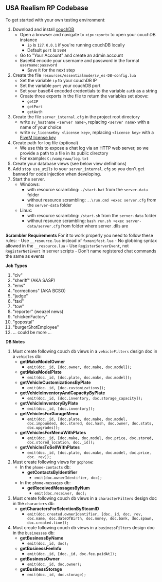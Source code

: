 ## USA Realism RP Codebase

To get started with your own testing environment:
1) Download and install [couchDB](http://couchdb.apache.org/)
    * Open a browser and navigate to `<ip>:<port>` to open your couchDB instance
        - `ip` is `127.0.0.1` if you're running couchDB locally
        - Default `port` is `5984`
    * Go to "Your Account" and create an admin account
    * Base64 encode your username and password in the format `username:password`
        - Save it for the next step
2) Create the file `resources/essentialmode/sv_es-DB-config.lua`  
    * Set the variable `ip` to your couchDB IP
    * Set the variable `port` your couchDB port
    * Set your base64 encoded credentials to the variable `auth` as a string
    * Create three exports in the file to return the variables set above:
		- ``getIP``
		- ``getPort``
		- ``getAuth``
3) Create the file `server_internal.cfg` in the project root directory
    * write `sv_hostname <server name>`, replacing `<server name>` with a name of your choice
    * write `sv_licenseKey <license key>`, replacing `<license key>` with a [FiveM license key](https://keymaster.fivem.net/)
4) Create path for log file (optional)
    * We use this to expose a chat log via an HTTP web server, so we provide a path to a file in its public directory
	* For example: ``C:/wamp/www/log.txt``
5) Create your database views (see below view definitions)
6) Add ``stop usa_utils`` to your ``server_internal.cfg`` so you don't get banned for code injection when developing.
7) Start the server.
	* Windows:
		- with resource scrambling: ``./start.bat`` from the ``server-data`` folder
		- without resource scrambling: ``..\run.cmd +exec server.cfg`` from the ``server-data`` folder
	* Linux:
		- with resource scrambling: ``/start.sh`` from the ``server-data`` folder
		- without resource scrambling: ``bash run.sh +exec server-data/server.cfg`` from folder where server .dlls are

**Scrambler Requirements**
For it to work properly you need to follow these rules:
	- Use ``__resource.lua`` instead of ``fxmanifest.lua``
	- No globbing syntax allowed in the ``__resource.lua``
	- Use ``RegisterServerEvent``, not ``RegisterNetEvent`` in server scripts
	- Don't name registered chat commands the same as events

**Job Types**
1. "civ"
2. "sheriff" (AKA SASP)
3. "ems"
4. "corrections" (AKA BCSO)
5. "judge"
6. "taxi"
7. "tow"
8. "reporter" (weazel news)
9. "chickenFactory"
10. "gopostal"
11. "burgerShotEmployee"
11. ... could be more ...

**DB Notes**
1)  Must create following couch db views in a ``vehicleFilters`` design doc in a ``vehicles`` db:  
	* **getMakeModelOwner**  
		- ``emit(doc._id, [doc.owner, doc.make, doc.model]);``  
	* **getMakeModelPlate**  
		- ``emit(doc._id, [doc.plate, doc.make, doc.model]);``  
	* **getVehicleCustomizationsByPlate**  
		- ``emit(doc._id, [doc.customizations]);``  
	* **getVehicleInventoryAndCapacityByPlate** 
		- ``emit(doc._id, [doc.inventory, doc.storage_capacity]);``  
	* **getVehicleInventoryByPlate**  
		- ``emit(doc._id, [doc.inventory]);``  
	* **getVehiclesForGarageMenu**  
		- ``emit(doc._id, [doc.plate, doc.make, doc.model, doc.impounded, doc.stored, doc.hash, doc.owner, doc.stats, doc.upgrades]);``  
	* **getVehiclesForMenuWithPlates**  
		- ``emit(doc._id, [doc.make, doc.model, doc.price, doc.stored, doc.stored_location, doc._id]);``  
	* **getVehiclesToSellWithPlates**  
		- ``emit(doc._id, [doc.plate, doc.make, doc.model, doc.price, doc._rev]);``
2) Must create following views for ``gcphone``:
	* In the ``phone-contacts`` db:
		* **getContactsByIdentifier**
			- ``emit(doc.ownerIdentifier, doc);``
	* In the ``phone-messages`` db:
		* **getReceivedMessagesByNum**
			- ``emit(doc.receiver, doc);``
3) Must create following couch db views in a ``characterFilters`` design doc in the ``characters`` db:
	* **getCharactersForSelectionBySteamID**
		- ``emit(doc.created.ownerIdentifier, [doc._id, doc._rev, doc.name, doc.dateOfBirth, doc.money, doc.bank, doc.spawn, doc.created.time]);``
4) Must create following couch db views in a ``businessFilters`` design doc in the ``businesses`` db:
	* **getBusinessByName**
		- ``emit(doc._id, doc);``
	* **getBusinessFeeInfo**
		- ``emit(doc._id, [doc._id, doc.fee.paidAt]);``
	* **getBusinessOwner**
		- ``emit(doc._id, doc.owner);``
	* **getBusinessStorage**
		- ``emit(doc._id, doc.storage);``